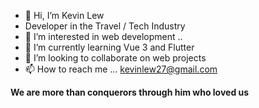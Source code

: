 - 👋 Hi, I’m Kevin Lew
- Developer in the Travel / Tech Industry
- 👀 I’m interested in web development ..
- 🌱 I’m currently learning Vue 3 and Flutter
- 💞️ I’m looking to collaborate on web projects
- 📫 How to reach me ... kevinlew27@gmail.com

**We are more than conquerors through him who loved us**

<!---
lewweiming/lewweiming is a ✨ special ✨ repository because its `README.md` (this file) appears on your GitHub profile.
You can click the Preview link to take a look at your changes.
--->
